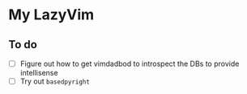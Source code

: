 # My LazyVim

## To do

- [ ] Figure out how to get vimdadbod to introspect the DBs to provide
      intellisense
- [ ] Try out `basedpyright`
